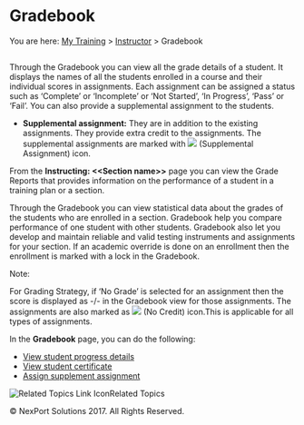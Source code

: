 # Gradebook

You are here: [My Training](https://www.nexportcampus.com/Content/Guides/aweb/Content/Module\_Topics/My\_Training/My\_Training.htm) > [Instructor](https://www.nexportcampus.com/Content/Guides/aweb/Content/Module\_Topics/My\_Training/Instructor/Instructor.htm) > Gradebook

## &#x20;<a href="#kanchor85" id="kanchor85"></a>

Through the Gradebook you can view all the grade details of a student. It displays the names of all the students enrolled in a course and their individual scores in assignments. Each assignment can be assigned a status such as ‘Complete’ or ‘Incomplete’ or ‘Not Started’, ‘In Progress’, ‘Pass’ or ‘Fail’. You can also provide a supplemental assignment to the students.

* **Supplemental assignment:** They are in addition to the existing assignments. They provide extra credit to the assignments. The supplemental assignments are marked with ![](https://www.nexportcampus.com/Content/Guides/aweb/Content/Resources/Images/Common\_Screens\_Icons/Supplemental\_Assignment.png) (Supplemental Assignment) icon.

&#x20;

From the **Instructing: <\<Section name>>** page you can view the Grade Reports that provides information on the performance of a student in a training plan or a section.

Through the Gradebook you can view statistical data about the grades of the students who are enrolled in a section. Gradebook help you compare performance of one student with other students. Gradebook also let you develop and maintain reliable and valid testing instruments and assignments for your section. If an academic override is done on an enrollment then the enrollment is marked with a lock in the Gradebook.

Note:

For Grading Strategy, if ‘No Grade’ is selected for an assignment then the score is displayed as -/- in the Gradebook view for those assignments. The assignments are also marked as ![](https://www.nexportcampus.com/Content/Guides/aweb/Content/Resources/Images/Common\_Screens\_Icons/No\_Credit.png) (No Credit) icon.This is applicable for all types of assignments.

&#x20;

In the **Gradebook** page, you can do the following:

* [View student progress details](https://www.nexportcampus.com/Content/Guides/aweb/Content/Module\_Topics/My\_Training/Instructor/View\_student\_progress.htm)
* [View student certificate](https://www.nexportcampus.com/Content/Guides/aweb/Content/Module\_Topics/My\_Training/Instructor/View\_student\_certificate.htm)
* [Assign supplement assignment](https://www.nexportcampus.com/Content/Guides/aweb/Content/Module\_Topics/My\_Training/Instructor/Assign\_supplement\_assignment.htm)

&#x20;

![Related Topics Link Icon](https://www.nexportcampus.com/Content/Guides/aweb/Skins/Default/Stylesheets/Images/transparent.gif)Related Topics

&#x20;

© NexPort Solutions 2017. All Rights Reserved.

